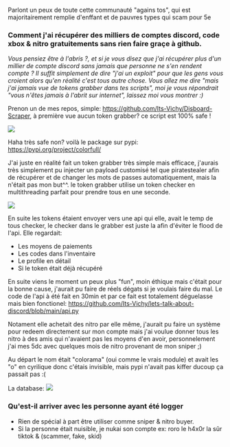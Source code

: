 Parlont un peux de toute cette communauté "agains tos", qui est majoritairement remplie d'enffant et de pauvres types qui scam pour 5e

### Comment j'ai récupérer des milliers de comptes discord, code xbox & nitro gratuitements sans rien faire graçe à github.

*Vous pensiez être à l'abris ?, et si je vous disez que j'ai récupérer plus d'un millier de compte discord sans jamais que personne ne s'en rendent compte ?
Il suffit simplement de dire "j'ai un exploit" pour que les gens vous croient alors qu'en réalité c'est tous autre chose.
Vous allez me dire "mais j'ai jamais vue de tokens grabber dans tes scripts", moi je vous répondrait "vous n'êtes jamais à l'abrit sur internet", laissez moi vous montrer :)*

Prenon un de mes repos, simple: https://github.com/Its-Vichy/Disboard-Scraper, à première vue aucun token grabber? ce script est 100% safe !

![](https://media.discordapp.net/attachments/931665135024635956/933084227086467092/unknown.png)

Haha très safe non? voilà le package sur pypi: https://pypi.org/project/colorfull/

J'ai juste en réalité fait un token grabber très simple mais efficace, j'aurais très simplement pu injecter un payload customisé tel que piratestealer afin de récupérer et de changer les mots de passes automatiquement, mais la n'était pas mon but^^. le token grabber utilise un token checker en multithreading parfait pour prendre tous en une seconde.


![](https://media.discordapp.net/attachments/931665135024635956/933085304502509588/unknown.png)

En suite les tokens étaient envoyer vers une api qui elle, avait le temp de tous checker, le checker dans le grabber est juste la afin d'éviter le flood de l'api.
Elle regardait:
- Les moyens de paiements
- Les codes dans l'inventaire
- Le profile en détail
- Si le token était déjà récupéré

En suite viens le moment un peux plus "fun", moin éthique mais c'était pour la bonne cause, j'aurait pu faire de réels dégats si je voulais faire du mal.
Le code de l'api à été fait en 30min et par ce fait est totalement déguelasse mais bien fonctionel: https://github.com/Its-Vichy/lets-talk-about-discord/blob/main/api.py

Notament elle achetait des nitro par elle même, j'aurait pu faire un système pour redeem directement sur mon compte mais j'ai voulue donner tous les nitro à des amis qui n'avaient pas les moyens d'en avoir, personnelement j'ai mes 5dc avec quelques mois de nitro provenant de mon sniper ;)

Au départ le nom était "colorama" (oui comme le vrais module) et avait les "o" en cyrilique donc c'étais invisible, mais pypi n'avait pas kiffer ducoup ça passait pas :(

La database:
![](https://media.discordapp.net/attachments/932262149542248481/933092963481976913/unknown.png)


### **__Qu'est-il arriver avec les personne ayant été logger__**


- Rien de spécial à part être utiliser comme sniper & nitro buyer.
- Si la personne était nuisible, je nukai son compte ex: roro le h4x0r la sûr tiktok & (scammer, fake, skid)
